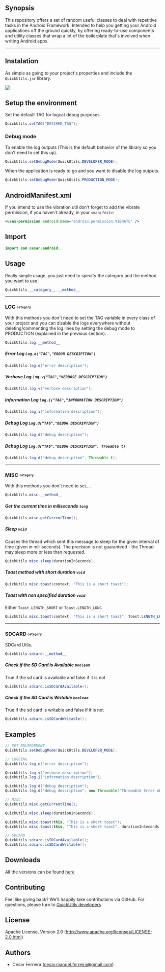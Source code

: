 ## Synopsis

This repository offers a set of random useful classes to deal with repetitive tasks in the Android Framework.
Intended to help you getting your Android applications off the ground quickly, by offering ready-to-use components and utility classes that wrap a lot of the boilerplate that's involved when writing Android apps.


-----

## Instalation
As simple as going to your project's properties and include the `QuickUtils.jar` library.

 ![](https://dl.dropbox.com/u/86831/cesarferreira/goanswer.png)



## Setup the environment
Set the default TAG for logcat debug purposes

```java
QuickUtils.setTAG("DESIRED_TAG");
```


### Debug mode

To enable the log outputs (This is the default behavior of the library so you don't need to set this up).

```java
QuickUtils.setDebugMode(QuickUtils.DEVELOPER_MODE);
```

When the application is ready to go and you want to disable the log outputs.

```java
QuickUtils.setDebugMode(QuickUtils.PRODUCTION_MODE);
```

AndroidManifest.xml
-------------------

If you intend to use the vibration util don't forget to add the vibrate permission, if you haven't already, in your `<manifest>`:

```xml
<uses-permission android:name="android.permission.VIBRATE" />   
```

Import
------
```java
import com.cesar.android;
```


## Usage
Really simple usage, you just need to specify the category and the method you want to use.

```java
QuickUtils.__category__.__method__
```
-------------------

### LOG <sub><sup>`category`</sup></sub>

With this methods you don't need to set the TAG variable in every class of your project and you can disable the logs everywhere without deleting/commenting the log lines by setting the debug mode to PRODUCTION (explained in the previous section).

```java
QuickUtils.log.__method__
```


##### Error Log `Log.e("TAG","ERROR DESCRIPTION")`

```java
QuickUtils.log.e("error description");
```

##### Verbose Log `Log.v("TAG","VERBOSE DESCRIPTION")`

```java
QuickUtils.log.v("verbose description");
```

##### Information Log `Log.i("TAG","INFORMATION DESCRIPTION")`

```java
QuickUtils.log.i("information description");
```

##### Debug Log `Log.d("TAG","DEBUG DESCRIPTION")`

```java
QuickUtils.log.d("debug description");
```

##### Debug Log `Log.d("TAG","DEBUG DESCRIPTION", Trowable t)`

```java
QuickUtils.log.d("debug description", Throwable t);
```

------------

### MISC <sub><sup>`category`</sup></sub>

With this methods you don't need to set....

```java
QuickUtils.misc.__method__
```


##### Get the current time in miliseconds `long`

```java
QuickUtils.misc.getCurrentTime();
```

##### Sleep `void`
Causes the thread which sent this message to sleep for the given interval of time (given in milliseconds). The precision is not guaranteed - the Thread may sleep more or less than requested.


```java
QuickUtils.misc.sleep(durationInSeconds);
```

##### Toast method with short duration `void`

```java
QuickUtils.misc.toast(context, "This is a short toast");
```

##### Toast with non specified duration `void`
Either `Toast.LENGTH_SHORT` or `Toast.LENGTH_LONG`

```java
QuickUtils.misc.toast(context, "This is a short toast", Toast.LENGTH_LONG);
```
------------

### SDCARD <sub><sup>`category`</sup></sub>

SDCard Utils.

```java
QuickUtils.sdcard.__method__
```

##### Check if the SD Card is Available `boolean`
True if the sd card is available and false if it is not

```java
QuickUtils.sdcard.isSDCardAvailable();
```

##### Check if the SD Card is Writable `boolean`
True if the sd card is writable and false if it is not

```java
QuickUtils.sdcard.isSDCardWritable();
```

## Examples


```java
// SET ENVIRONMENT
QuickUtils.setDebugMode(QuickUtils.DEVELOPER_MODE);

// LOGGING
QuickUtils.log.e("error description");

QuickUtils.log.v("verbose description");
QuickUtils.log.i("information description");

QuickUtils.log.d("debug description");
QuickUtils.log.d("debug description", new Throwable("Throwable Error object"));

// MISC
QuickUtils.misc.getCurrentTime();

QuickUtils.misc.sleep(durationInSeconds);

QuickUtils.misc.toast(this, "This is a short toast");
QuickUtils.misc.toast(this, "This is a short toast", durationInSeconds);

// SDCARD
QuickUtils.sdcard.isSDCardAvailable();
QuickUtils.sdcard.isSDCardWritable();
```

## Downloads
All the versions can be found [here](https://github.com/cesarferreira/AndroidQuickUtils/tags)


## Contributing
Feel like giving back? We'll happily take contributions via GitHub. For questions, please turn to [QuickUtils developers](mailto:cesar.manuel.ferreira@gmail.com)

## License
Apache License, Version 2.0 (http://www.apache.org/licenses/LICENSE-2.0.html)

## Authors
 * César Ferreira (cesar.manuel.ferreira@gmail.com)
